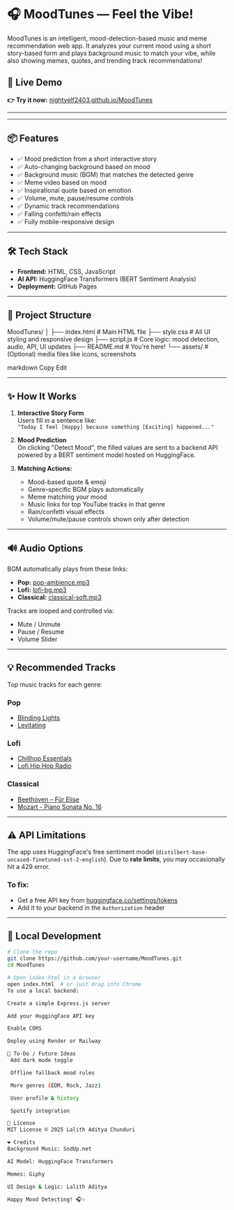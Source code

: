 # 🎧 MoodTunes — Feel the Vibe!

MoodTunes is an intelligent, mood-detection-based music and meme recommendation web app. It analyzes your current mood using a short story-based form and plays background music to match your vibe, while also showing memes, quotes, and trending track recommendations!

## 🚀 Live Demo
**👉 Try it now:** [nightyelf2403.github.io/MoodTunes](https://nightyelf2403.github.io/MoodTunes)

---


---

## 📦 Features

- ✅ Mood prediction from a short interactive story
- ✅ Auto-changing background based on mood
- ✅ Background music (BGM) that matches the detected genre
- ✅ Meme video based on mood
- ✅ Inspirational quote based on emotion
- ✅ Volume, mute, pause/resume controls
- ✅ Dynamic track recommendations
- ✅ Falling confetti/rain effects
- ✅ Fully mobile-responsive design

---

## 🛠️ Tech Stack

- **Frontend:** HTML, CSS, JavaScript
- **AI API:** HuggingFace Transformers (BERT Sentiment Analysis)
- **Deployment:** GitHub Pages

---

## 📁 Project Structure

MoodTunes/
│
├── index.html # Main HTML file
├── style.css # All UI styling and responsive design
├── script.js # Core logic: mood detection, audio, API, UI updates
├── README.md # You're here!
└── assets/ # (Optional) media files like icons, screenshots

markdown
Copy
Edit

---

## ✨ How It Works

1. **Interactive Story Form**  
   Users fill in a sentence like:  
   `"Today I feel [Happy] because something [Exciting] happened..."`

2. **Mood Prediction**  
   On clicking "Detect Mood", the filled values are sent to a backend API powered by a BERT sentiment model hosted on HuggingFace.

3. **Matching Actions:**
   - Mood-based quote & emoji
   - Genre-specific BGM plays automatically
   - Meme matching your mood
   - Music links for top YouTube tracks in that genre
   - Rain/confetti visual effects
   - Volume/mute/pause controls shown only after detection

---

## 🔊 Audio Options

BGM automatically plays from these links:
- **Pop:** [pop-ambience.mp3](https://dl.sndup.net/q6p7/pop-ambience.mp3)
- **Lofi:** [lofi-bg.mp3](https://dl.sndup.net/t5mk/lofi-bg.mp3)
- **Classical:** [classical-soft.mp3](https://dl.sndup.net/8xdp/classical-soft.mp3)

Tracks are looped and controlled via:
- Mute / Unmute
- Pause / Resume
- Volume Slider

---

## 💡 Recommended Tracks

Top music tracks for each genre:

### Pop
- [Blinding Lights](https://www.youtube.com/watch?v=fHI8X4OXluQ)
- [Levitating](https://www.youtube.com/watch?v=TUVcZfQe-Kw)

### Lofi
- [Chillhop Essentials](https://www.youtube.com/watch?v=5qap5aO4i9A)
- [Lofi Hip Hop Radio](https://www.youtube.com/watch?v=jfKfPfyJRdk)

### Classical
- [Beethoven – Für Elise](https://www.youtube.com/watch?v=_mVW8tgGY_w)
- [Mozart - Piano Sonata No. 16](https://www.youtube.com/watch?v=JcUh-ggBfzI)

---

## ⚠️ API Limitations

The app uses HuggingFace's free sentiment model (`distilbert-base-uncased-finetuned-sst-2-english`). Due to **rate limits**, you may occasionally hit a 429 error.

### To fix:
- Get a free API key from [huggingface.co/settings/tokens](https://huggingface.co/settings/tokens)
- Add it to your backend in the `Authorization` header

---

## 🧪 Local Development

```bash
# Clone the repo
git clone https://github.com/your-username/MoodTunes.git
cd MoodTunes

# Open index.html in a browser
open index.html  # or just drag into Chrome
To use a local backend:

Create a simple Express.js server

Add your HuggingFace API key

Enable CORS

Deploy using Render or Railway

📝 To-Do / Future Ideas
 Add dark mode toggle

 Offline fallback mood rules

 More genres (EDM, Rock, Jazz)

 User profile & history

 Spotify integration

📄 License
MIT License © 2025 Lalith Aditya Chunduri

❤️ Credits
Background Music: SndUp.net

AI Model: HuggingFace Transformers

Memes: Giphy

UI Design & Logic: Lalith Aditya

Happy Mood Detecting! 🎧✨
